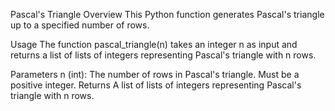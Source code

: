 Pascal's Triangle
Overview
This Python function generates Pascal's triangle up to a specified number of rows. 

Usage
The function pascal_triangle(n) takes an integer n as input and returns a list of lists of integers representing Pascal's triangle with n rows.

Parameters
n (int): The number of rows in Pascal's triangle. Must be a positive integer.
Returns
A list of lists of integers representing Pascal's triangle with n rows.